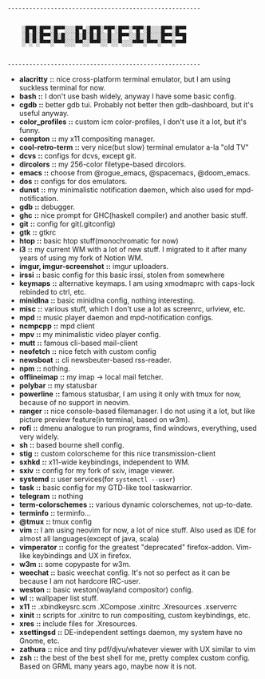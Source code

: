 ```
------------------------------------------------------
    
    
    ░█▀█░█▀▀░█▀▀░░░█▀▄░█▀█░▀█▀░█▀▀░▀█▀░█░░░█▀▀░█▀▀
    ░█░█░█▀▀░█░█░░░█░█░█░█░░█░░█▀▀░░█░░█░░░█▀▀░▀▀█
    ░▀░▀░▀▀▀░▀▀▀░░░▀▀░░▀▀▀░░▀░░▀░░░▀▀▀░▀▀▀░▀▀▀░▀▀▀
    
    
------------------------------------------------------

```

- **alacritty**               **::** nice cross-platform terminal emulator, but I am using suckless
  terminal for now.
- **bash**                    **::** I don't use bash widely, anyway I have some basic config.
- **cgdb**                    **::** better gdb tui. Probably not better then gdb-dashboard, but it's useful anyway.
- **color_profiles**          **::** custom icm color-profiles, I don't use it a lot, but it's funny.
- **compton**                 **::** my x11 compositing manager.
- **cool-retro-term**         **::** very nice(but slow) terminal emulator a-la "old TV"
- **dcvs**                    **::** configs for dcvs, except git.
- **dircolors**               **::** my 256-color filetype-based dircolors.
- **emacs**                   **::** choose from @rogue_emacs, @spacemacs, @doom_emacs.
- **dos**                     **::** configs for dos emulators.
- **dunst**                   **::** my minimalistic notification daemon, which also used for mpd-notification.
- **gdb**                     **::** debugger.
- **ghc**                     **::** nice prompt for GHC(haskell compiler) and another basic stuff.
- **git**                     **::** config for git(.gitconfig)
- **gtk**                     **::** gtkrc
- **htop**                    **::** basic htop stuff(monochromatic for now)
- **i3**                      **::** my current WM with a lot of new stuff. I migrated to it after many years of using my fork of Notion WM.
- **imgur, imgur-screenshot** **::** imgur uploaders.
- **irssi**                   **::** basic config for this basic irssi, stolen from somewhere
- **keymaps**                 **::** alternative keymaps. I am using xmodmaprc with caps-lock rebinded to ctrl, etc.
- **minidlna**                **::** basic minidlna config, nothing interesting.
- **misc**                    **::** various stuff, which I don't use a lot as screenrc, urlview, etc.
- **mpd**                     **::** music player daemon and mpd-notification configs.
- **ncmpcpp**                 **::** mpd client
- **mpv**                     **::** my minimalistic video player config.
- **mutt**                    **::** famous cli-based mail-client
- **neofetch**                **::** nice fetch with custom config
- **newsboat**                **::** cli newsbeuter-based rss-reader.
- **npm**                     **::** nothing.
- **offlineimap**             **::** my imap -> local mail fetcher.
- **polybar**                 **::** my statusbar
- **powerline**               **::** famous statusbar, I am using it only with tmux for now, because of no support in neovim.
- **ranger**                  **::** nice console-based filemanager. I do not using it a lot, but like picture preview feature(in terminal, based on w3m).
- **rofi**                    **::** dmenu analogue to run programs, find windows, everything, used very widely.
- **sh**                      **::** based bourne shell config.
- **stig**                    **::** custom colorscheme for this nice transmission-client
- **sxhkd**                   **::** x11-wide keybindings, independent to WM.
- **sxiv**                    **::** config for my fork of sxiv, image viewer.
- **systemd**                 **::** user services(for `systemctl --user`)
- **task**                    **::** basic config for my GTD-like tool taskwarrior.
- **telegram**                **::** nothing
- **term-colorschemes**       **::** various dynamic colorschemes, not up-to-date.
- **terminfo**                **::** terminfo...
- **@tmux**                   **::** tmux config
- **vim**                     **::** I am using neovim for now, a lot of nice stuff. Also used as IDE for almost all languages(except of java, scala)
- **vimperator**              **::** config for the greatest "deprecated" firefox-addon. Vim-like keybindings and UX in firefox.
- **w3m**                     **::** some copypaste for w3m.
- **weechat**                 **::** basic weechat config. It's not so perfect as it can be because I am not hardcore IRC-user.
- **weston**                  **::** basic weston(wayland compositor) config.
- **wl**                      **::** wallpaper list stuff.
- **x11**                     **::** .xbindkeysrc.scm  .XCompose  .xinitrc  .Xresources  .xserverrc
- **xinit**                   **::** scripts for .xinitrc to run compositing, custom keybindings, etc.
- **xres**                    **::** include files for .Xresources.
- **xsettingsd**              **::** DE-independent settings daemon, my system have no Gnome, etc.
- **zathura**                 **::** nice and tiny pdf/djvu/whatever viewer with UX similar to vim
- **zsh**                     **::** the best of the best shell for me, pretty complex custom config. Based on GRML many years ago, maybe now it is not.
